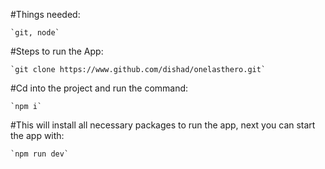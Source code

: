 #Things needed:

    `git, node`

#Steps to run the App:

    `git clone https://www.github.com/dishad/onelasthero.git`

#Cd into the project and run the command:

    `npm i`

#This will install all necessary packages to run the app, next you can start the app with:

    `npm run dev`
